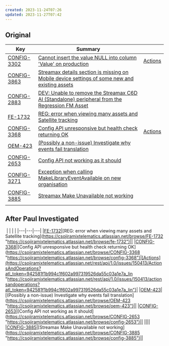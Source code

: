 ```yaml
---
created: 2023-11-24T07:26
updated: 2023-11-27T07:42
---
```

## Original

| **Key**                                                                                                                                      | **Summary**                                                                                                                                                                                                                     |                                                                                                                                                                                                                                                                                                                  |
| -------------------------------------------------------------------------------------------------------------------------------------------- | ------------------------------------------------------------------------------------------------------------------------------------------------------------------------------------------------------------------------------- | ---------------------------------------------------------------------------------------------------------------------------------------------------------------------------------------------------------------------------------------------------------------------------------------------------------------- |
| [CONFIG-3302](https://csojiramixtelematics.atlassian.net/browse/CONFIG-3302 "https://csojiramixtelematics.atlassian.net/browse/config-3302") | [Cannot insert the value NULL into column 'Value' on production](https://csojiramixtelematics.atlassian.net/browse/CONFIG-3302 "https://csojiramixtelematics.atlassian.net/browse/config-3302")                                 | [Actions](https://csojiramixtelematics.atlassian.net/rest/api/1.0/issues/148488/ActionsAndOperations?atl_token=942581f1b994c1f602a997319526da55c03a1e7a_lin "https://csojiramixtelematics.atlassian.net/rest/api/1.0/issues/148488/actionsandoperations?atl_token=942581f1b994c1f602a997319526da55c03a1e7a_lin") |
| [CONFIG-3863](https://csojiramixtelematics.atlassian.net/browse/CONFIG-3863 "https://csojiramixtelematics.atlassian.net/browse/config-3863") | [Streamax details section is missing on Mobile device settings of some new and existing assets](https://csojiramixtelematics.atlassian.net/browse/CONFIG-3863 "https://csojiramixtelematics.atlassian.net/browse/config-3863")  |                                                                                                                                                                                                                                                                                                                  |
| [CONFIG-2883](https://csojiramixtelematics.atlassian.net/browse/CONFIG-2883 "https://csojiramixtelematics.atlassian.net/browse/config-2883") | [DEV: Unable to remove the Streamax C6D AI (Standalone) peripheral from the Regression FM Asset](https://csojiramixtelematics.atlassian.net/browse/CONFIG-2883 "https://csojiramixtelematics.atlassian.net/browse/config-2883") |                                                                                                                                                                                                                                                                                                                  |
| [FE-1732](https://csojiramixtelematics.atlassian.net/browse/FE-1732 "https://csojiramixtelematics.atlassian.net/browse/fe-1732")             | [REG: error when viewing many assets and Satellite tracking](https://csojiramixtelematics.atlassian.net/browse/FE-1732 "https://csojiramixtelematics.atlassian.net/browse/fe-1732")                                             |                                                                                                                                                                                                                                                                                                                  |
| [CONFIG-3368](https://csojiramixtelematics.atlassian.net/browse/CONFIG-3368 "https://csojiramixtelematics.atlassian.net/browse/config-3368") | [Config API unresponsive but health check returning OK](https://csojiramixtelematics.atlassian.net/browse/CONFIG-3368 "https://csojiramixtelematics.atlassian.net/browse/config-3368")                                          | [Actions](https://csojiramixtelematics.atlassian.net/rest/api/1.0/issues/150413/ActionsAndOperations?atl_token=942581f1b994c1f602a997319526da55c03a1e7a_lin "https://csojiramixtelematics.atlassian.net/rest/api/1.0/issues/150413/actionsandoperations?atl_token=942581f1b994c1f602a997319526da55c03a1e7a_lin") |
| [OEM-423](https://csojiramixtelematics.atlassian.net/browse/OEM-423 "https://csojiramixtelematics.atlassian.net/browse/oem-423")             | [(Possibly a non-issue) Investigate why events fail translation](https://csojiramixtelematics.atlassian.net/browse/OEM-423 "https://csojiramixtelematics.atlassian.net/browse/oem-423")                                         |                                                                                                                                                                                                                                                                                                                  |
| [CONFIG-2653](https://csojiramixtelematics.atlassian.net/browse/CONFIG-2653 "https://csojiramixtelematics.atlassian.net/browse/config-2653") | [Config API not working as it should](https://csojiramixtelematics.atlassian.net/browse/CONFIG-2653 "https://csojiramixtelematics.atlassian.net/browse/config-2653")                                                            |                                                                                                                                                                                                                                                                                                                  |
| [CONFIG-3271](https://csojiramixtelematics.atlassian.net/browse/CONFIG-3271 "https://csojiramixtelematics.atlassian.net/browse/config-3271") | [Exception when calling MakeLibraryEventAvailable on new organisation](https://csojiramixtelematics.atlassian.net/browse/CONFIG-3271 "https://csojiramixtelematics.atlassian.net/browse/config-3271")                           |                                                                                                                                                                                                                                                                                                                  |
| [CONFIG-3885](https://csojiramixtelematics.atlassian.net/browse/CONFIG-3885 "https://csojiramixtelematics.atlassian.net/browse/config-3885") | [Streamax Make Unavailable not working](https://csojiramixtelematics.atlassian.net/browse/CONFIG-3885 "https://csojiramixtelematics.atlassian.net/browse/config-3885")                                                          |                                                                                                                                                                                                                                                                                                                  |
|                                                                                                                                              |                                                                                                                                                                                                                                 |                                                                                                                                                                                                                                                                                                                  |

## After Paul Investigated

 |   |   |   |
|---|---|---|
|[FE-1732](https://csojiramixtelematics.atlassian.net/browse/FE-1732 "https://csojiramixtelematics.atlassian.net/browse/fe-1732")|[REG: error when viewing many assets and Satellite tracking](https://csojiramixtelematics.atlassian.net/browse/FE-1732 "https://csojiramixtelematics.atlassian.net/browse/fe-1732")||
|[CONFIG-3368](https://csojiramixtelematics.atlassian.net/browse/CONFIG-3368 "https://csojiramixtelematics.atlassian.net/browse/config-3368")|[Config API unresponsive but health check returning OK](https://csojiramixtelematics.atlassian.net/browse/CONFIG-3368 "https://csojiramixtelematics.atlassian.net/browse/config-3368")|[Actions](https://csojiramixtelematics.atlassian.net/rest/api/1.0/issues/150413/ActionsAndOperations?atl_token=942581f1b994c1f602a997319526da55c03a1e7a_lin "https://csojiramixtelematics.atlassian.net/rest/api/1.0/issues/150413/actionsandoperations?atl_token=942581f1b994c1f602a997319526da55c03a1e7a_lin")|
|[OEM-423](https://csojiramixtelematics.atlassian.net/browse/OEM-423 "https://csojiramixtelematics.atlassian.net/browse/oem-423")|[(Possibly a non-issue) Investigate why events fail translation](https://csojiramixtelematics.atlassian.net/browse/OEM-423 "https://csojiramixtelematics.atlassian.net/browse/oem-423")||
|[CONFIG-2653](https://csojiramixtelematics.atlassian.net/browse/CONFIG-2653 "https://csojiramixtelematics.atlassian.net/browse/config-2653")|[Config API not working as it should](https://csojiramixtelematics.atlassian.net/browse/CONFIG-2653 "https://csojiramixtelematics.atlassian.net/browse/config-2653")||
||||
|[CONFIG-3885](https://csojiramixtelematics.atlassian.net/browse/CONFIG-3885 "https://csojiramixtelematics.atlassian.net/browse/config-3885")|[Streamax Make Unavailable not working](https://csojiramixtelematics.atlassian.net/browse/CONFIG-3885 "https://csojiramixtelematics.atlassian.net/browse/config-3885")||

